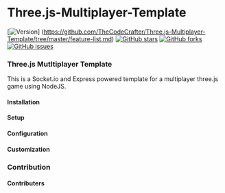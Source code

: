 # Three.js-Multiplayer-Template
[![Version](https://img.shields.io/badge/Version-0.0.1-blue.svg)]
(https://github.com/TheCodeCrafter/Three.js-Multiplayer-Template/tree/master/feature-list.md)
[![GitHub stars](https://img.shields.io/github/stars/TheCodeCrafter/Three.js-Multiplayer-Template.svg)](https://github.com/TheCodeCrafter/Three.js-Multiplayer-Template/stargazers)
[![GitHub forks](https://img.shields.io/github/forks/TheCodeCrafter/Three.js-Multiplayer-Template.svg)](https://github.com/TheCodeCrafter/Three.js-Multiplayer-Template/network)
[![GitHub issues](https://img.shields.io/github/issues/TheCodeCrafter/Three.js-Multiplayer-Template.svg)](https://github.com/TheCodeCrafter/Three.js-Multiplayer-Template/issues)

### Three.js Mutltiplayer Template ####
This is a Socket.io and Express powered template for a multiplayer three.js game using NodeJS.

#### Installation ####

#### Setup ####

#### Configuration ####

#### Customization ####


### Contribution ###

#### Contributers ####
